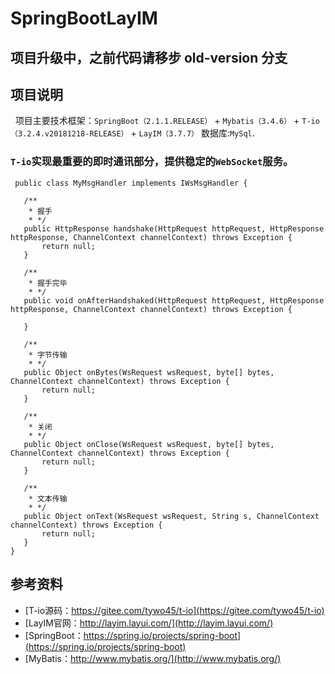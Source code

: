 # SpringBootLayIM

## 项目升级中，之前代码请移步 old-version 分支

## 项目说明
&nbsp;&nbsp;项目主要技术框架：`SpringBoot（2.1.1.RELEASE）` + `Mybatis（3.4.6）` + `T-io（3.2.4.v20181218-RELEASE）` + `LayIM（3.7.7）`  数据库:`MySql`. 

### `T-io`实现最重要的即时通讯部分，提供稳定的`WebSocket`服务。

 ```
  public class MyMsgHandler implements IWsMsgHandler {

    /**
     * 握手
     * */
    public HttpResponse handshake(HttpRequest httpRequest, HttpResponse httpResponse, ChannelContext channelContext) throws Exception {
        return null;
    }

    /**
     * 握手完毕
     * */
    public void onAfterHandshaked(HttpRequest httpRequest, HttpResponse httpResponse, ChannelContext channelContext) throws Exception {

    }

    /**
     * 字节传输
     * */
    public Object onBytes(WsRequest wsRequest, byte[] bytes, ChannelContext channelContext) throws Exception {
        return null;
    }

    /**
     * 关闭
     * */
    public Object onClose(WsRequest wsRequest, byte[] bytes, ChannelContext channelContext) throws Exception {
        return null;
    }

    /**
     * 文本传输
     * */
    public Object onText(WsRequest wsRequest, String s, ChannelContext channelContext) throws Exception {
        return null;
    }
}
 ```

## 参考资料

* [T-io源码：https://gitee.com/tywo45/t-io](https://gitee.com/tywo45/t-io)
* [LayIM官网：http://layim.layui.com/](http://layim.layui.com/)
* [SpringBoot：https://spring.io/projects/spring-boot](https://spring.io/projects/spring-boot)
* [MyBatis：http://www.mybatis.org/](http://www.mybatis.org/)

